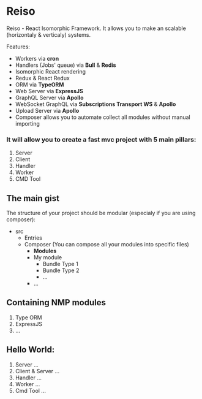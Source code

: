 # Reiso

Reiso - React Isomorphic Framework.
It allows you to make an scalable (horizontaly & verticaly) systems.

Features:
- Workers via __cron__
- Handlers (Jobs' queue) via __Bull__ & __Redis__
- Isomorphic React rendering
- Redux & React Redux
- ORM via __TypeORM__
- Web Server via __ExpressJS__
- GraphQL Server via __Apollo__
- WebSocket GraphQL via __Subscriptions Transport WS__ & __Apollo__
- Upload Server via __Apollo__
- Composer allows you to automate collect all modules without manual importing

### It will allow you to create a fast mvc project with 5 main pillars:

1) Server
2) Client
3) Handler
4) Worker
5) CMD Tool

## The main gist

The structure of your project should be modular (especialy if you are using composer):

- src
  - Entries
  - Composer (You can compose all your modules into specific files)
    - __Modules__
    - My module
      - Bundle Type 1
      - Bundle Type 2
      - ...
    - ...

## Containing NMP modules

1) Type ORM
2) ExpressJS
3) ...

## Hello World:

1) Server
...
2) Client & Server
...
3) Handler
...
4) Worker
...
5) Cmd Tool
...
